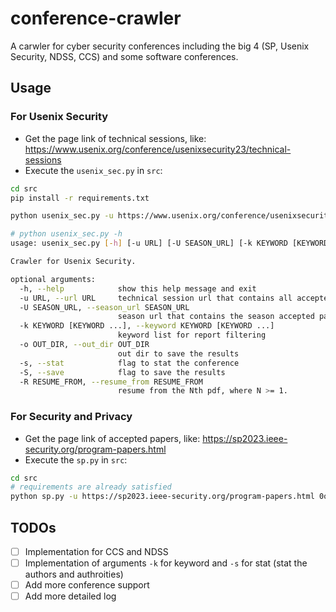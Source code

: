 # conference-crawler
A carwler for cyber security conferences including the big 4 (SP, Usenix Security, NDSS, CCS) and some software conferences.


## Usage

### For Usenix Security
- Get the page link of technical sessions, like: https://www.usenix.org/conference/usenixsecurity23/technical-sessions
- Execute the `usenix_sec.py` in `src`:

```bash
cd src
pip install -r requirements.txt

python usenix_sec.py -u https://www.usenix.org/conference/usenixsecurity23/technical-sessions -o ../out/security23 -S

# python usenix_sec.py -h
usage: usenix_sec.py [-h] [-u URL] [-U SEASON_URL] [-k KEYWORD [KEYWORD ...]] [-o OUT_DIR] [-s] [-S] [-R RESUME_FROM]

Crawler for Usenix Security.

optional arguments:
  -h, --help            show this help message and exit
  -u URL, --url URL     technical session url that contains all accepted papers, recommended
  -U SEASON_URL, --season_url SEASON_URL
                        season url that contains the season accepted papers
  -k KEYWORD [KEYWORD ...], --keyword KEYWORD [KEYWORD ...]
                        keyword list for report filtering
  -o OUT_DIR, --out_dir OUT_DIR
                        out dir to save the results
  -s, --stat            flag to stat the conference
  -S, --save            flag to save the results
  -R RESUME_FROM, --resume_from RESUME_FROM
                        resume from the Nth pdf, where N >= 1.
```


### For Security and Privacy
- Get the page link of accepted papers, like: https://sp2023.ieee-security.org/program-papers.html
- Execute the `sp.py` in `src`:

```bash
cd src
# requirements are already satisfied
python sp.py -u https://sp2023.ieee-security.org/program-papers.html 0o ../out/sp23 -S
```


## TODOs

- [ ] Implementation for CCS and NDSS
- [ ] Implementation of arguments `-k` for keyword and `-s` for stat (stat the authors and authroities)
- [ ] Add more conference support
- [ ] Add more detailed log